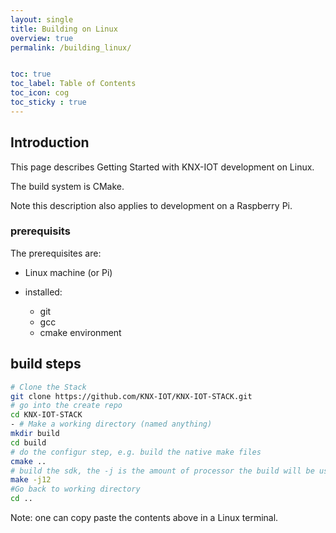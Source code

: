 ```yaml
---
layout: single
title: Building on Linux
overview: true
permalink: /building_linux/


toc: true
toc_label: Table of Contents
toc_icon: cog
toc_sticky : true
---
```


## Introduction

This page describes Getting Started with KNX-IOT development on Linux.

The build system is CMake.

Note this description also applies to development on a Raspberry Pi.

### prerequisits

The prerequisites are:

- Linux machine (or Pi)
- installed:

  - git
  - gcc
  - cmake environment

## build steps

```bash
# Clone the Stack
git clone https://github.com/KNX-IOT/KNX-IOT-STACK.git
# go into the create repo
cd KNX-IOT-STACK
- # Make a working directory (named anything)
mkdir build
cd build 
# do the configur step, e.g. build the native make files
cmake ..
# build the sdk, the -j is the amount of processor the build will be using
make -j12
#Go back to working directory
cd ..
```

Note: one can copy paste the contents above in a Linux terminal.
